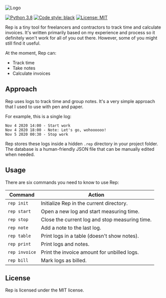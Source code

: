 ![Logo](logo.svg)

[![Python 3.8](https://img.shields.io/badge/python-3.8-blue.svg)](https://www.python.org/downloads/release/python-380/)
[![Code style: black](https://img.shields.io/badge/code%20style-black-000000.svg)](https://github.com/psf/black)
[![License: MIT](https://img.shields.io/badge/license-MIT-blueviolet.svg)](LICENSE.txt)

Rep is a tiny tool for freelancers and contractors to track time and calculate invoices. It's written primarily based on my experience and process so it definitely won't work for all of you out there. However, some of you might still find it useful.

At the moment, Rep can:

- Track time
- Take notes
- Calculate invoices

## Approach

Rep uses logs to track time and group notes. It's a very simple approach that I used to use with pen and paper.

For example, this is a single log:

```
Nov 4 2020 14:00 - Start work
Nov 4 2020 18:00 - Note: Let's go, wohoooooo!
Nov 5 2020 00:30 - Stop work
```

Rep stores these logs inside a hidden `.rep` directory in your project folder. The database is a human-friendly JSON file that can be manually edited when needed.

## Usage

There are six commands you need to know to use Rep:

| Command       | Action                                         |
| ------------- | ---------------------------------------------- |
| `rep init`    | Initialize Rep in the current directory.       |
| `rep start`   | Open a new log and start measuring time.       |
| `rep stop`    | Close the current log and stop measuring time. |
| `rep note`    | Add a note to the last log.                    |
| `rep table`   | Print logs in a table (doesn't show notes).    |
| `rep print`   | Print logs and notes.                          |
| `rep invoice` | Print the invoice amount for unbilled logs.    |
| `rep bill`    | Mark logs as billed.                           |

## License

Rep is licensed under the MIT license.
